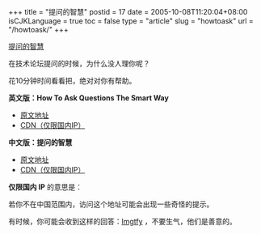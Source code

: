 +++
title = "提问的智慧"
postid = 17
date = 2005-10-08T11:20:04+08:00
isCJKLanguage = true
toc = false
type = "article"
slug = "howtoask"
url = "/howtoask/"
+++


[提问的智慧](https://blog.zengrong.net/howtoask/)

在技术论坛提问的时候，为什么没人理你呢？

花10分钟时间看看把，绝对对你有帮助。

**英文版：How To Ask Questions The Smart Way**

* [原文地址][en1]
* [CDN（仅限国内IP）][en2]

**中文版：提问的智慧**

* [原文地址][cn1]
* [CDN（仅限国内IP）][cn2]

**仅限国内 IP** 的意思是：

若你不在中国范围内，访问这个地址可能会出现一些奇怪的提示。

有时候，你可能会收到这样的回答：[lmgtfy][lmgtfy] ，不要生气，他们是善意的。

[en1]: http://www.catb.org/%7Eesr/faqs/smart-questions.html
[en2]: http://doc.zengrong.net/smart-questions/en.html
[cn1]: http://www.beiww.com/doc/oss/smart-questions.html
[cn2]: http://doc.zengrong.net/smart-questions/cn.html

[lmgtfy]: http://lmgtfy.com/?q=how+to+ask
